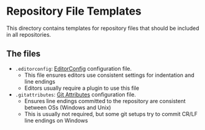 # Repository File Templates

This directory contains templates for repository files that should be included in all repositories.

## The files

- `.editorconfig`: [EditorConfig](https://editorconfig.org/) configuration file.
  - This file ensures editors use consistent settings for indentation and line endings
  - Editors usually require a plugin to use this file
- `.gitattributes`: [Git Attributes](https://git-scm.com/docs/gitattributes) configuration file.
  - Ensures line endings committed to the repository are consistent between OSs (Windows and Unix)
  - This is usually not required, but some git setups try to commit CR/LF line endings on Windows

